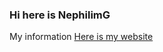 ### Hi here is NephilimG
My information
[Here is my website](https://github.com/NephilimG/NephilimG.github.io)
